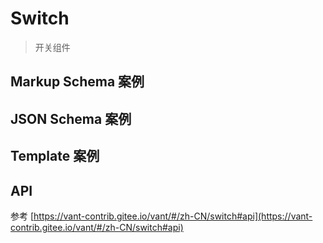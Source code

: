 # Switch

> 开关组件

## Markup Schema 案例

<dumi-previewer demoPath="guide/switch/markup-schema" />

## JSON Schema 案例

<dumi-previewer demoPath="guide/switch/json-schema" />

## Template 案例

<dumi-previewer demoPath="guide/switch/template" />

## API

参考 [https://vant-contrib.gitee.io/vant/#/zh-CN/switch#api](https://vant-contrib.gitee.io/vant/#/zh-CN/switch#api)
